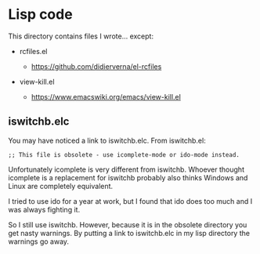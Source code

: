 # Lisp code

This directory contains files I wrote... except:

* rcfiles.el
  * https://github.com/didierverna/el-rcfiles
  
* view-kill.el
  * https://www.emacswiki.org/emacs/view-kill.el

## iswitchb.elc

You may have noticed a link to iswitchb.elc. From iswitchb.el:

`;; This file is obsolete - use icomplete-mode or ido-mode instead.`

Unfortunately icomplete is very different from iswitchb. Whoever
thought icomplete is a replacement for iswitchb probably also thinks
Windows and Linux are completely equivalent.

I tried to use ido for a year at work, but I found that ido does too
much and I was always fighting it.

So I still use iswitchb. However, because it is in the obsolete
directory you get nasty warnings. By putting a link to iswitchb.elc in
my lisp directory the warnings go away.
